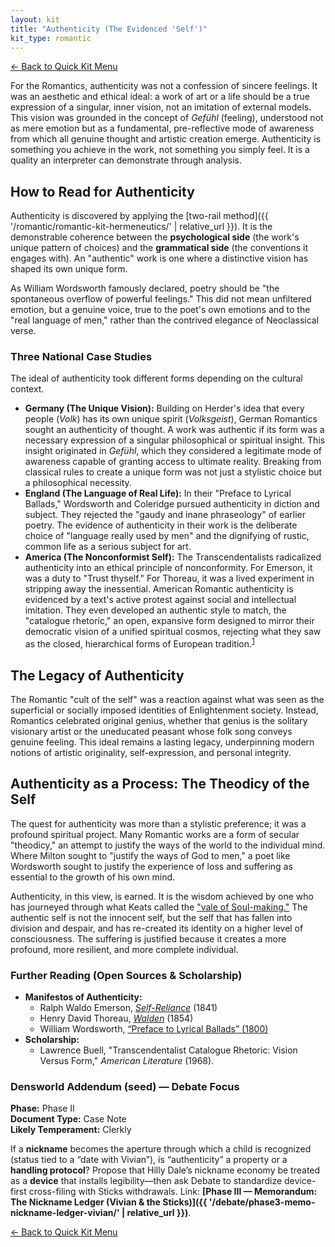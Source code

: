 ```yaml
---
layout: kit
title: "Authenticity (The Evidenced 'Self')"
kit_type: romantic
---
```

<div class="top-links">

<a href="{{ '/romantic/romantic-quick-kit/' | relative_url }}" class="quickkit-pill">← Back to Quick
Kit Menu</a>

</div>


For the Romantics, authenticity was not a confession of sincere
feelings. It was an aesthetic and ethical ideal: a work of art or a life
should be a true expression of a singular, inner vision, not an
imitation of external models. This vision was grounded in the concept of
*Gefühl* (feeling), understood not as mere emotion but as a fundamental,
pre-reflective mode of awareness from which all genuine thought and
artistic creation emerge. Authenticity is something you achieve in the
work, not something you simply feel. It is a quality an interpreter can
demonstrate through analysis.

## How to Read for Authenticity

Authenticity is discovered by applying the [two-rail
method]({{ '/romantic/romantic-kit-hermeneutics/' | relative_url }}). It is the demonstrable
coherence between the **psychological side** (the work's unique pattern
of choices) and the **grammatical side** (the conventions it engages
with). An "authentic" work is one where a distinctive vision has shaped
its own unique form.

As William Wordsworth famously declared, poetry should be "the
spontaneous overflow of powerful feelings." This did not mean unfiltered
emotion, but a genuine voice, true to the poet's own emotions and to the
"real language of men," rather than the contrived elegance of
Neoclassical verse.

### Three National Case Studies

The ideal of authenticity took different forms depending on the cultural
context.

- **Germany (The Unique Vision):** Building on Herder's idea that every
  people (*Volk*) has its own unique spirit (*Volksgeist*), German
  Romantics sought an authenticity of thought. A work was authentic if
  its form was a necessary expression of a singular philosophical or
  spiritual insight. This insight originated in *Gefühl*, which they
  considered a legitimate mode of awareness capable of granting access
  to ultimate reality. Breaking from classical rules to create a unique
  form was not just a stylistic choice but a philosophical necessity.
- **England (The Language of Real Life):** In their "Preface to Lyrical
  Ballads," Wordsworth and Coleridge pursued authenticity in diction and
  subject. They rejected the "gaudy and inane phraseology" of earlier
  poetry. The evidence of authenticity in their work is the deliberate
  choice of "language really used by men" and the dignifying of rustic,
  common life as a serious subject for art.
- **America (The Nonconformist Self):** The Transcendentalists
  radicalized authenticity into an ethical principle of nonconformity.
  For Emerson, it was a duty to "Trust thyself." For Thoreau, it was a
  lived experiment in stripping away the inessential. American Romantic
  authenticity is evidenced by a text's active protest against social
  and intellectual imitation. They even developed an authentic style to
  match, the "catalogue rhetoric," an open, expansive form designed to
  mirror their democratic vision of a unified spiritual cosmos,
  rejecting what they saw as the closed, hierarchical forms of European
  tradition.<sup>[1](#ref1)</sup>

## The Legacy of Authenticity

The Romantic "cult of the self" was a reaction against what was seen as
the superficial or socially imposed identities of Enlightenment society.
Instead, Romantics celebrated original genius, whether that genius is
the solitary visionary artist or the uneducated peasant whose folk song
conveys genuine feeling. This ideal remains a lasting legacy,
underpinning modern notions of artistic originality, self-expression,
and personal integrity.

## Authenticity as a Process: The Theodicy of the Self

The quest for authenticity was more than a stylistic preference; it was
a profound spiritual project. Many Romantic works are a form of secular
"theodicy," an attempt to justify the ways of the world to the
individual mind. Where Milton sought to "justify the ways of God to
men," a poet like Wordsworth sought to justify the experience of loss
and suffering as essential to the growth of his own mind.

Authenticity, in this view, is earned. It is the wisdom achieved by one
who has journeyed through what Keats called the ["vale of
Soul-making."](https://lewisiana.nl/painquotes/keats-on-soul-making.pdf)
The authentic self is not the innocent self, but the self that has
fallen into division and despair, and has re-created its identity on a
higher level of consciousness. The suffering is justified because it
creates a more profound, more resilient, and more complete individual.

### Further Reading (Open Sources & Scholarship)

- **Manifestos of Authenticity:**
  - Ralph Waldo Emerson,
    [*Self-Reliance*](https://nationalhumanitiescenter.org/pds/triumphnationalism/cman/text8/selfreliance.pdf)
    (1841)
  - Henry David Thoreau,
    [*Walden*](https://www.gutenberg.org/files/205/205-h/205-h.htm)
    (1854)
  - William Wordsworth, [“Preface to Lyrical Ballads”
    (1800)](https://anthologydev.lib.virginia.edu/work/Wordsworth/wordsworth-preface)
- **Scholarship:**
  - <span id="ref1">Lawrence Buell, "Transcendentalist Catalogue
    Rhetoric: Vision Versus Form," *American Literature* (1968).</span>

### Densworld Addendum (seed) — Debate Focus  
**Phase:** Phase II  
**Document Type:** Case Note  
**Likely Temperament:** Clerkly  

If a **nickname** becomes the aperture through which a child is recognized (status tied to a “date with Vivian”), is “authenticity” a property or a **handling protocol**? Propose that Hilly Dale’s nickname economy be treated as a **device** that installs legibility—then ask Debate to standardize device-first cross-filing with Sticks withdrawals. Link: **[Phase III — Memorandum: The Nickname Ledger (Vivian & the Sticks)]({{ '/debate/phase3-memo-nickname-ledger-vivian/' | relative_url }})**.

<div class="bottom-links">

<a href="{{ '/romantic/romantic-quick-kit/' | relative_url }}" class="quickkit-pill">← Back to Quick
Kit Menu</a>

</div>
